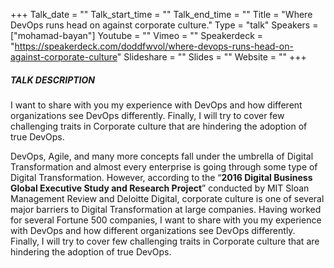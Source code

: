 +++
Talk_date = ""
Talk_start_time = ""
Talk_end_time = ""
Title = "Where DevOps runs head on against corporate culture."
Type = "talk"
Speakers = ["mohamad-bayan"]
Youtube = ""
Vimeo = ""
Speakerdeck = "https://speakerdeck.com/doddfwvol/where-devops-runs-head-on-against-corporate-culture"
Slideshare = ""
Slides = ""
Website = ""
+++

##### TALK DESCRIPTION

I want to share with you my experience with DevOps and how different organizations see DevOps differently. Finally, I will try to cover few challenging traits in Corporate culture that are hindering the adoption of true DevOps.

DevOps, Agile, and many more concepts fall under the umbrella of Digital Transformation and almost every enterprise is going through some type of Digital Transformation. However, according to the “<strong>2016 Digital Business Global Executive Study and Research Project</strong>” conducted by MIT Sloan Management Review and Deloitte Digital, corporate culture is one of several major barriers to Digital Transformation at large companies. Having worked for several Fortune 500 companies, I want to share with you my experience with DevOps and how different organizations see DevOps differently. Finally, I will try to cover few challenging traits in Corporate culture that are hindering the adoption of true DevOps.